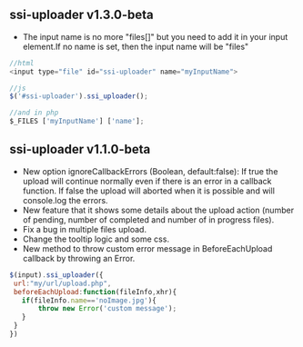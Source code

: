 ## ssi-uploader v1.3.0-beta
 * The input name is no more "files[]" but you need to add it in your input element.If no name is set, then the input name will be "files"
 
  ```javascript
//html
<input type="file" id="ssi-uploader" name="myInputName">

//js
$('#ssi-uploader').ssi_uploader();

//and in php
$_FILES ['myInputName'] ['name'];
  ```

## ssi-uploader v1.1.0-beta
 * New option ignoreCallbackErrors (Boolean, default:false): If true the upload will continue normally even if there is an error in a callback function. If false the upload will aborted when it is possible and will console.log the errors.
 * New feature that it shows some details about the upload action (number of pending, number of completed and number of in progress files).
 * Fix a bug in multiple files upload.
 * Change the tooltip logic and some css.
 * New method to throw custom error message in BeforeEachUpload callback by throwing an Error.
 
 ```javascript
$(input).ssi_uploader({
  url:"my/url/upload.php",
  beforeEachUpload:function(fileInfo,xhr){
    if(fileInfo.name=='noImage.jpg'){
        throw new Error('custom message');
    }
  }
})
 ```
